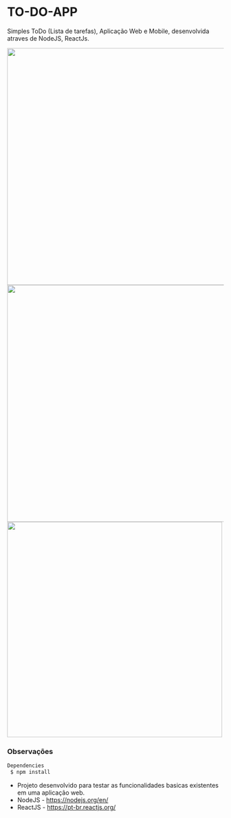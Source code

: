 # TO-DO-APP

Simples ToDo (Lista de tarefas), Aplicação Web e Mobile, desenvolvida atraves de NodeJS, ReactJs.

<img src="https://github.com/cherobim22/TO-DO-APP/blob/master/images/todo1.png" width="550">
<img src="https://github.com/cherobim22/TO-DO-APP/blob/master/images/todo2.png"  width="550">
<img src="https://github.com/cherobim22/TO-DO-APP/blob/master/images/todo3.png" width="500">

### Observações

```sh
Dependencies
 $ npm install
```

- Projeto desenvolvido para testar as funcionalidades basicas existentes em uma aplicação web.
- NodeJS - https://nodejs.org/en/
- ReactJS - https://pt-br.reactjs.org/

   
